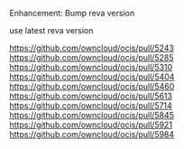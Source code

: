 Enhancement: Bump reva version

use latest reva version

https://github.com/owncloud/ocis/pull/5243
https://github.com/owncloud/ocis/pull/5285
https://github.com/owncloud/ocis/pull/5310
https://github.com/owncloud/ocis/pull/5404
https://github.com/owncloud/ocis/pull/5460
https://github.com/owncloud/ocis/pull/5613
https://github.com/owncloud/ocis/pull/5714
https://github.com/owncloud/ocis/pull/5845
https://github.com/owncloud/ocis/pull/5921
https://github.com/owncloud/ocis/pull/5984
